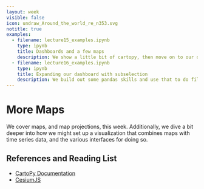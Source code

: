```yaml
---
layout: week
visible: false
icon: undraw_Around_the_world_re_n353.svg
notitle: true
examples:
  - filename: lecture15_examples.ipynb
    type: ipynb
    title: Dashboards and a few maps
    description: We show a little bit of cartopy, then move on to our dashboard again.
  - filename: lecture16_examples.ipynb
    type: ipynb
    title: Expanding our dashboard with subselection
    description: We build out some pandas skills and use that to do filtering and linking
---
```


# More Maps

We cover maps, and map projections, this week.  Additionally, we dive a bit deeper into how we might set up a visualization that combines maps with time series data, and the various interfaces for doing so.

## References and Reading List

 * [CartoPy Documentation](https://scitools.org.uk/cartopy/docs/latest/)
 * [CesiumJS](https://cesium.com/cesiumjs/)
